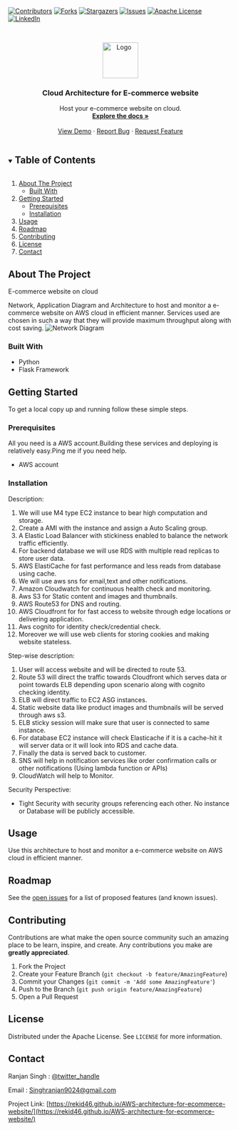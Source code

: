 <!-- PROJECT SHIELDS -->
<!--
*** I'm using markdown "reference style" links for readability.
*** Reference links are enclosed in brackets [ ] instead of parentheses ( ).
*** See the bottom of this document for the declaration of the reference variables
*** for contributors-url, forks-url, etc. This is an optional, concise syntax you may use.
*** https://www.markdownguide.org/basic-syntax/#reference-style-links
-->
[![Contributors][contributors-shield]][contributors-url]
[![Forks][forks-shield]][forks-url]
[![Stargazers][stars-shield]][stars-url]
[![Issues][issues-shield]][issues-url]
[![Apache License][license-shield]][license-url]
[![LinkedIn][linkedin-shield]][linkedin-url]



<!-- PROJECT LOGO -->
<br />
<p align="center">
  <a href="https://github.com/Rekid46/AWS-architecture-for-ecommerce-website">
    <img src="images/icon.png" alt="Logo" width="80" height="80">
  </a>

  <h3 align="center">Cloud Architecture for E-commerce website</h3>

  <p align="center">
    Host your e-commerce website on cloud.
    <br />
    <a href="https://github.com/Rekid46/AWS-architecture-for-ecommerce-website"><strong>Explore the docs »</strong></a>
    <br />
    <br />
    <a href="https://github.com/Rekid46/AWS-architecture-for-ecommerce-website">View Demo</a>
    ·
    <a href="https://github.com/Rekid46/AWS-architecture-for-ecommerce-website/issues">Report Bug</a>
    ·
    <a href="https://github.com/Rekid46/AWS-architecture-for-ecommerce-website/issues">Request Feature</a>
  </p>
</p>



<!-- TABLE OF CONTENTS -->
<details open="open">
  <summary><h2 style="display: inline-block">Table of Contents</h2></summary>
  <ol>
    <li>
      <a href="#about-the-project">About The Project</a>
      <ul>
        <li><a href="#built-with">Built With</a></li>
      </ul>
    </li>
    <li>
      <a href="#getting-started">Getting Started</a>
      <ul>
        <li><a href="#prerequisites">Prerequisites</a></li>
        <li><a href="#installation">Installation</a></li>
      </ul>
    </li>
    <li><a href="#usage">Usage</a></li>
    <li><a href="#roadmap">Roadmap</a></li>
    <li><a href="#contributing">Contributing</a></li>
    <li><a href="#license">License</a></li>
    <li><a href="#contact">Contact</a></li>
  </ol>
</details>



<!-- ABOUT THE PROJECT -->
## About The Project

E-commerce website on cloud

Network, Application Diagram and Architecture to host and monitor a e-commerce website on AWS cloud in efficient manner.
Services used are chosen in such a way that they will provide maximum throughput along with cost saving.
![Network Diagram](images/Network.png?raw=true "Network Diagram")





### Built With

* Python
* Flask Framework



<!-- GETTING STARTED -->
## Getting Started

To get a local copy up and running follow these simple steps.

### Prerequisites

All you need is a AWS account.Building these services and deploying is relatively easy.Ping me if you need help.
* AWS account 


### Installation

Description:
1. We will use M4 type EC2 instance to bear high computation and storage.
2. Create a AMI with the instance and assign a Auto Scaling group.
3. A Elastic Load Balancer with stickiness enabled to balance the network traffic efficiently.
4. For backend database we will use RDS with multiple read replicas to store user data.
5. AWS ElastiCache for fast performance and less reads from database using cache.
6. We will use aws sns for email,text and other notifications.
7. Amazon Cloudwatch for continuous health check and monitoring.
8. Aws S3 for Static content and images and thumbnails.
9. AWS Route53 for DNS and routing.
10. AWS Cloudfront for for fast access to website through edge locations or delivering application.
11. Aws cognito for identity check/credential check.
12. Moreover we will use web clients for storing cookies and making website stateless.

Step-wise description:
1. User will access website and will be directed to route 53.
2. Route 53 will direct the traffic towards Cloudfront which serves data or point towards ELB depending upon scenario along with cognito checking identity.
3. ELB will direct traffic to EC2 ASG instances.
4. Static website data like product images and thumbnails will be served through aws s3.
5. ELB sticky session will make sure that user is connected to same instance.
6. For database EC2 instance will check Elasticache if it is a cache-hit it will server data or it will look into RDS and cache data.
7. Finally the data is served back to customer.
8. SNS will help in notification services like order confirmation calls or other notifications (Using lambda function or APIs)
9. CloudWatch will help to Monitor.

Security Perspective:
- Tight Security with security groups referencing each other. No instance or Database will be publicly accessible.


<!-- USAGE EXAMPLES -->
## Usage

Use this architecture to host and monitor a e-commerce website on AWS cloud in efficient manner.


<!-- ROADMAP -->
## Roadmap

See the [open issues](https://github.com/Rekid46/AWS-architecture-for-ecommerce-website/issues) for a list of proposed features (and known issues).



<!-- CONTRIBUTING -->
## Contributing

Contributions are what make the open source community such an amazing place to be learn, inspire, and create. Any contributions you make are **greatly appreciated**.

1. Fork the Project
2. Create your Feature Branch (`git checkout -b feature/AmazingFeature`)
3. Commit your Changes (`git commit -m 'Add some AmazingFeature'`)
4. Push to the Branch (`git push origin feature/AmazingFeature`)
5. Open a Pull Request



<!-- LICENSE -->
## License

Distributed under the Apache License. See `LICENSE` for more information.



<!-- CONTACT -->
## Contact

Ranjan Singh : [@twitter_handle](https://twitter.com/lifeofranjan) 

Email : Singhranjan9024@gmail.com

Project Link: [https://rekid46.github.io/AWS-architecture-for-ecommerce-website/](https://rekid46.github.io/AWS-architecture-for-ecommerce-website/)






<!-- MARKDOWN LINKS & IMAGES -->
<!-- https://www.markdownguide.org/basic-syntax/#reference-style-links -->
[contributors-shield]: https://img.shields.io/github/contributors/Rekid46/AWS-architecture-for-ecommerce-website.svg?style=for-the-badge
[contributors-url]: https://github.com/Rekid46/AWS-architecture-for-ecommerce-website/graphs/contributors
[forks-shield]: https://img.shields.io/github/forks/Rekid46/AWS-architecture-for-ecommerce-website.svg?style=for-the-badge
[forks-url]: https://github.com/Rekid46/AWS-architecture-for-ecommerce-website/network/members
[stars-shield]: https://img.shields.io/github/stars/Rekid46/AWS-architecture-for-ecommerce-website.svg?style=for-the-badge
[stars-url]: https://github.com/Rekid46/AWS-architecture-for-ecommerce-website/stargazers
[issues-shield]: https://img.shields.io/github/issues/Rekid46/AWS-architecture-for-ecommerce-website.svg?style=for-the-badge
[issues-url]: https://github.com/Rekid46/AWS-architecture-for-ecommerce-website/issues
[license-shield]: https://img.shields.io/github/license/Rekid46/AWS-architecture-for-ecommerce-website.svg?style=for-the-badge
[license-url]: https://github.com/Rekid46/AWS-architecture-for-ecommerce-website/blob/master/LICENSE.txt
[linkedin-shield]: https://img.shields.io/badge/-LinkedIn-black.svg?style=for-the-badge&logo=linkedin&colorB=555
[linkedin-url]: https://www.linkedin.com/in/ranjan-singh-335845206/
